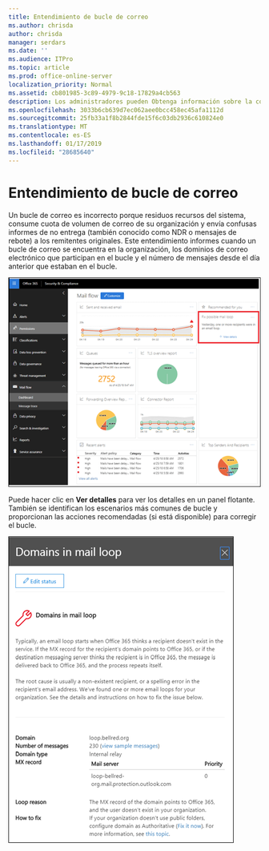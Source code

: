 ```yaml
---
title: Entendimiento de bucle de correo
ms.author: chrisda
author: chrisda
manager: serdars
ms.date: ''
ms.audience: ITPro
ms.topic: article
ms.prod: office-online-server
localization_priority: Normal
ms.assetid: cb801985-3c89-4979-9c18-17829a4cb563
description: Los administradores pueden Obtenga información sobre la comprensión de bucle de correo en el panel de flujo de correo en el centro de cumplimiento de seguridad de Office 365 &.
ms.openlocfilehash: 3033b6cb639d7ec062aee0bcc458ec45afa1112d
ms.sourcegitcommit: 25fb33a1f8b2844fde15f6c03db2936c610824e0
ms.translationtype: MT
ms.contentlocale: es-ES
ms.lasthandoff: 01/17/2019
ms.locfileid: "28685640"
---
```

# <a name="mail-loop-insight"></a>Entendimiento de bucle de correo

Un bucle de correo es incorrecto porque residuos recursos del sistema, consume cuota de volumen de correo de su organización y envía confusas informes de no entrega (también conocido como NDR o mensajes de rebote) a los remitentes originales. Este entendimiento informes cuando un bucle de correo se encuentra en la organización, los dominios de correo electrónico que participan en el bucle y el número de mensajes desde el día anterior que estaban en el bucle.

![Una idea de bucle de correo en el panel de flujo de correo en el centro de cumplimiento de seguridad de Office 365 &](media/c3f707cb-4c89-4e88-989c-81ce1d1d6b99.png)

Puede hacer clic en **Ver detalles** para ver los detalles en un panel flotante. También se identifican los escenarios más comunes de bucle y proporcionan las acciones recomendadas (si está disponible) para corregir el bucle.

![Panel emergente al hacer clic en Ver detalles en un entendimiento de bucle mal en el panel de flujo de correo](media/f7e21300-c62f-41ec-853f-4a2775cd8aa7.png)

